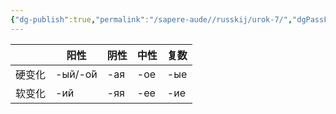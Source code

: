 ```yaml
---
{"dg-publish":true,"permalink":"/sapere-aude//russkij/urok-7/","dgPassFrontmatter":true}
---
```



|  | 阳性 | 阴性 | 中性 | 复数 |
| ---- | ---- | ---- | ---- | ---- |
| 硬变化 | -ый/-о́й | -ая | -ое | -ые |
| 软变化 | -ий | -яя | -ее | -ие |

